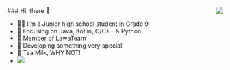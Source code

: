 <img align="right" src="https://github-readme-stats.vercel.app/api?username=SakuraTao2007&show_icons=true&theme=radical" />
### Hi, there 👋

- 🧑‍🍼 I'm a Junior high school student in Grade 9
- :orange_book: Focusing on Java, Kotlin, C/C++ & Python
- :hammer: Member of LawaTeam
- :ram: Developing something very special!
- 🥛 Tea Milk, WHY NOT!
- <img src="https://visitcount.itsvg.in/api?id=SakuraTao2007&label=Profile%20Views&color=1&icon=7&pretty=false" />
